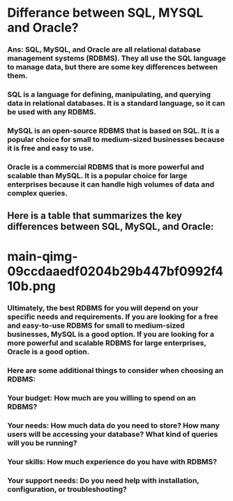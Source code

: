 #  Differance between SQL, MYSQL and Oracle?

### Ans: SQL, MySQL, and Oracle are all relational database management systems (RDBMS). They all use the SQL language to manage data, but there are some key differences between them.

### SQL is a language for defining, manipulating, and querying data in relational databases. It is a standard language, so it can be used with any RDBMS.
### MySQL is an open-source RDBMS that is based on SQL. It is a popular choice for small to medium-sized businesses because it is free and easy to use.
### Oracle is a commercial RDBMS that is more powerful and scalable than MySQL. It is a popular choice for large enterprises because it can handle high volumes of data and complex queries.

## Here is a table that summarizes the key differences between SQL, MySQL, and Oracle:

# main-qimg-09ccdaaedf0204b29b447bf0992f410b.png


### Ultimately, the best RDBMS for you will depend on your specific needs and requirements. If you are looking for a free and easy-to-use RDBMS for small to medium-sized businesses, MySQL is a good option. If you are looking for a more powerful and scalable RDBMS for large enterprises, Oracle is a good option.

### Here are some additional things to consider when choosing an RDBMS:

### Your budget: How much are you willing to spend on an RDBMS?
### Your needs: How much data do you need to store? How many users will be accessing your database? What kind of queries will you be running?
### Your skills: How much experience do you have with RDBMS?
### Your support needs: Do you need help with installation, configuration, or troubleshooting?
